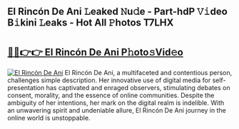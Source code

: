 ## El Rincón De Ani 𝙻eaked 𝙽u𝚍e - Part-hdP 𝚅𝚒deo B𝚒kini 𝙻eaks - Hot All 𝙿hotos T7LHX

# <h2><a href="http://ld0frw.urlbe.top/?page=El+Rinc%c3%b3n+De+Ani">🔗🔗👉👉 El Rincón De Ani P𝚑oto𝚜Vid𝚎o</a></h2>

[![El Rincón De Ani](https://i.imgur.com/eBuTRDB.gif)](http://ld0frw.urlbe.top/?page=El+Rinc%c3%b3n+De+Ani)
El Rincón De Ani, a multifaceted and contentious person, challenges simple description. Her innovative use of digital media for self-presentation has captivated and enraged observers, stimulating debates on consent, morality, and the essence of online communities. Despite the ambiguity of her intentions, her mark on the digital realm is indelible. With an unwavering spirit and undeniable allure, El Rincón De Ani journey in the online world is unstoppable.
